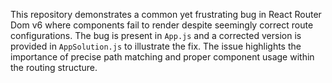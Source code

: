 This repository demonstrates a common yet frustrating bug in React Router Dom v6 where components fail to render despite seemingly correct route configurations. The bug is present in `App.js` and a corrected version is provided in `AppSolution.js` to illustrate the fix.  The issue highlights the importance of precise path matching and proper component usage within the routing structure.
